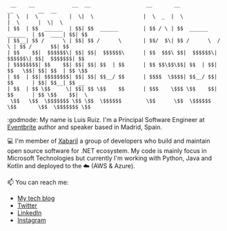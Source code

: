 
     __    __            __  __                  __       __                      __        __  __ 
    |  \  |  \          |  \|  \                |  \  _  |  \                    |  \      |  \|  \
    | $$  | $$  ______  | $$| $$  ______        | $$ / \ | $$  ______    ______  | $$  ____| $$| $$
    | $$__| $$ /      \ | $$| $$ /      \       | $$/  $\| $$ /      \  /      \ | $$ /      $$| $$
    | $$    $$|  $$$$$$\| $$| $$|  $$$$$$\      | $$  $$$\ $$|  $$$$$$\|  $$$$$$\| $$|  $$$$$$$| $$
    | $$$$$$$$| $$    $$| $$| $$| $$  | $$      | $$ $$\$$\$$| $$  | $$| $$   \$$| $$| $$  | $$ \$$
    | $$  | $$| $$$$$$$$| $$| $$| $$__/ $$      | $$$$  \$$$$| $$__/ $$| $$      | $$| $$__| $$ __ 
    | $$  | $$ \$$     \| $$| $$ \$$    $$      | $$$    \$$$ \$$    $$| $$      | $$ \$$    $$|  \
     \$$   \$$  \$$$$$$$ \$$ \$$  \$$$$$$        \$$      \$$  \$$$$$$  \$$       \$$  \$$$$$$$ \$$


:godmode: My name is Luis Ruiz. I'm a Principal Software Engineer at [Eventbrite](https://www.evenbrite.com/) author and speaker based in Madrid, Spain.

💻 I'm member of [Xabaril](https://github.com/Xabaril) a group of developers who build and maintain open source software for .NET ecosystem. My code is mainly focus in Microsoft Technologies but currently I'm working with Python, Java and Kotlin and deployed to the ☁️ (AWS & Azure).

📫 You can reach me:

* [My tech blog](https://lurumad.github.io/)
* [Twitter](https://twitter.com/luisruizpavon)
* [LinkedIn](https://www.linkedin.com/in/luisruizpavon/)
* [Instagram](https://www.instagram.com/lurumad)
